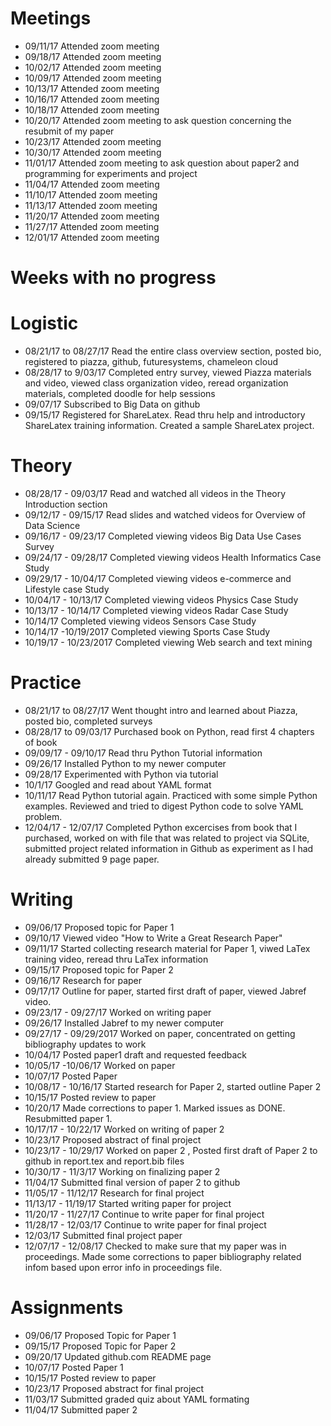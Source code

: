 
# Meetings

* 09/11/17  Attended zoom meeting
* 09/18/17  Attended zoom meeting
* 10/02/17  Attended zoom meeting
* 10/09/17  Attended zoom meeting
* 10/13/17  Attended zoom meeting
* 10/16/17  Attended zoom meeting
* 10/18/17  Attended zoom meeting
* 10/20/17  Attended zoom meeting to ask question concerning the resubmit of my paper
* 10/23/17  Attended zoom meeting
* 10/30/17  Attended zoom meeting
* 11/01/17  Attended zoom meeting to ask question about paper2 and programming for experiments and project
* 11/04/17  Attended zoom meeting
* 11/10/17  Attended zoom meeting
* 11/13/17  Attended zoom meeting
* 11/20/17  Attended zoom meeting
* 11/27/17  Attended zoom meeting
* 12/01/17  Attended zoom meeting 


# Weeks with no progress

# Logistic

* 08/21/17 to 08/27/17 Read the entire class overview section, posted bio, registered to piazza, github, futuresystems, chameleon cloud
* 08/28/17 to 9/03/17 Completed entry survey, viewed Piazza materials and video, viewed class organization video, reread organization materials, completed doodle for help sessions
* 09/07/17 Subscribed to Big Data on github
* 09/15/17 Registered for ShareLatex. Read thru help and introductory ShareLatex training information. Created a sample ShareLatex project. 


# Theory

* 08/28/17 - 09/03/17 Read and watched all videos in the Theory Introduction section
* 09/12/17 - 09/15/17 Read slides and watched videos for Overview of Data Science 
* 09/16/17 - 09/23/17 Completed viewing videos Big Data Use Cases Survey
* 09/24/17 - 09/28/17 Completed viewing videos Health Informatics Case Study
* 09/29/17 - 10/04/17 Completed viewing videos e-commerce and Lifestyle case Study
* 10/04/17 - 10/13/17 Completed viewing videos Physics Case Study
* 10/13/17 - 10/14/17 Completed viewing videos Radar Case Study
* 10/14/17 Completed viewing videos Sensors Case Study
* 10/14/17 -10/19/2017 Completed viewing Sports Case Study
* 10/19/17 - 10/23/2017 Completed viewing Web search and text mining

# Practice

* 08/21/17 to 08/27/17  Went thought intro and learned about Piazza, posted bio, completed surveys
* 08/28/17 to 09/03/17  Purchased book on Python, read first 4 chapters of book
* 09/09/17 - 09/10/17   Read thru Python Tutorial information
* 09/26/17 Installed Python to my newer computer
* 09/28/17 Experimented with Python via tutorial
* 10/1/17 Googled and read about YAML format
* 10/11/17  Read Python tutorial again.  Practiced with some simple Python examples. Reviewed and tried to digest Python code to solve YAML problem.
* 12/04/17 - 12/07/17 Completed Python excercises from book that I purchased, worked on with file that was related to project via SQLite, submitted project related information in Github as experiment as I had already submitted 9 page paper.


# Writing

* 09/06/17 Proposed topic for Paper 1
* 09/10/17 Viewed video "How to Write a Great Research Paper"
* 09/11/17 Started collecting research material for Paper 1, viwed LaTex training video, reread thru LaTex information 
* 09/15/17 Proposed topic for Paper 2
* 09/16/17 Research for paper
* 09/17/17 Outline for paper, started first draft of paper, viewed Jabref video. 
* 09/23/17 - 09/27/17 Worked on writing paper
* 09/26/17 Installed Jabref to my newer computer
* 09/27/17 - 09/29/2017 Worked on paper, concentrated on getting bibliography updates to work
* 10/04/17 Posted paper1 draft and requested feedback
* 10/05/17 -10/06/17 Worked on paper
* 10/07/17  Posted Paper 
* 10/08/17 - 10/16/17  Started research for Paper 2, started outline Paper 2
* 10/15/17 Posted review to paper
* 10/20/17 Made corrections to paper 1. Marked issues as DONE. Resubmitted paper 1.
* 10/17/17 - 10/22/17 Worked on writing of paper 2
* 10/23/17 Proposed abstract of final project
* 10/23/17 - 10/29/17 Worked on paper 2 , Posted first draft of Paper 2 to github in report.tex and report.bib files
* 10/30/17 - 11/3/17 Working on finalizing paper 2
* 11/04/17 Submitted final version of paper 2 to github
* 11/05/17 - 11/12/17 Research for final project 
* 11/13/17 - 11/19/17 Started writing paper for project
* 11/20/17 - 11/27/17 Continue to write paper for final project
* 11/28/17 - 12/03/17 Continue to write paper for final project
* 12/03/17  Submitted final project paper
* 12/07/17 - 12/08/17 Checked to make sure that my paper was in proceedings. Made some corrections to paper bibliography related infom based upon error info in proceedings file.


# Assignments

* 09/06/17 Proposed Topic for Paper 1
* 09/15/17 Proposed Topic for Paper 2
* 09/20/17 Updated github.com README page
* 10/07/17 Posted Paper 1
* 10/15/17 Posted review to paper
* 10/23/17 Proposed abstract for final project
* 11/03/17 Submitted graded quiz about YAML formating
* 11/04/17 Submitted paper 2

